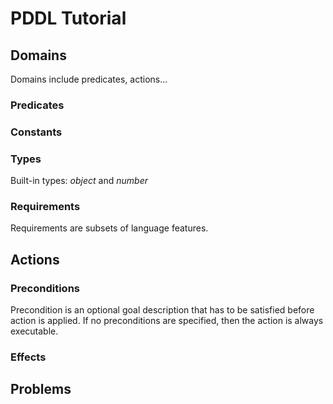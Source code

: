 # PDDL Tutorial

## Domains
Domains include predicates, actions...
### Predicates
### Constants
### Types
Built-in types: *object* and *number*
### Requirements
Requirements are subsets of language features.
## Actions
### Preconditions
Precondition is an optional goal description that has to be satisfied before action is applied. If no preconditions are specified, then the action is always executable.
### Effects
## Problems
